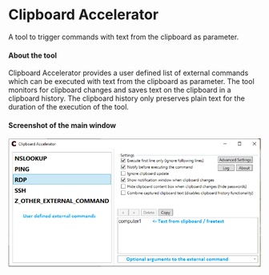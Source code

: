 # Clipboard Accelerator
A tool to trigger commands with text from the clipboard as parameter.

#### About the tool ####
Clipboard Accelerator provides a user defined list of external commands which can be executed with text from the clipboard as parameter.
The tool monitors for clipboard changes and saves text on the clipboard in a clipboard history. The clipboard history only preserves plain text for the duration of the execution of the tool.

#### Screenshot of the main window ####
![MainWindow](/docs/ClipboardAccelerator_MainWindow.png)
